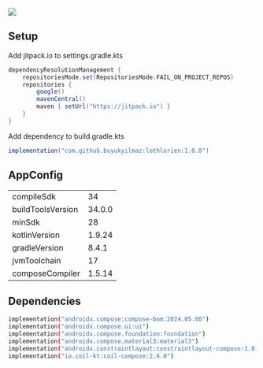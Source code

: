 [![](https://jitpack.io/v/buyukyilmaz/lothlorien.svg)](https://jitpack.io/#buyukyilmaz/lothlorien)

## Setup

Add jitpack.io to settings.gradle.kts

```gradle
dependencyResolutionManagement {
    repositoriesMode.set(RepositoriesMode.FAIL_ON_PROJECT_REPOS)
    repositories {
        google()
        mavenCentral()
        maven { setUrl("https://jitpack.io") }
    }
}
```
Add dependency to build.gradle.kts

```gradle
implementation("com.github.buyukyilmaz:lothlorien:1.0.0")
```

## AppConfig

|                   |        |
|-------------------|--------|
| compileSdk        | 34     |
| buildToolsVersion | 34.0.0 |
| minSdk            | 28     |
| kotlinVersion     | 1.9.24 |
| gradleVersion     | 8.4.1  |
| jvmToolchain      | 17     |
| composeCompiler   | 1.5.14 |

## Dependencies

```sh
implementation("androidx.compose:compose-bom:2024.05.00")
implementation("androidx.compose.ui:ui")
implementation("androidx.compose.foundation:foundation")
implementation("androidx.compose.material3:material3")
implementation("androidx.constraintlayout:constraintlayout-compose:1.0.1")
implementation("io.coil-kt:coil-compose:2.6.0")
```
